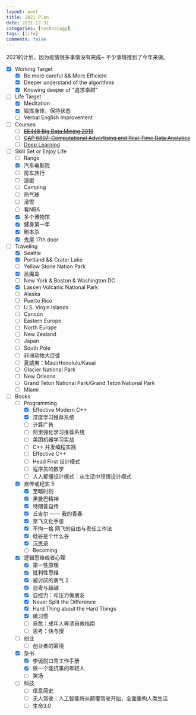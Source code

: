 ```yaml
---
layout: post
title: 2021 Plan
date: 2021-12-31
categories: [technology]
tags: [life]
comments: false
---
```


2021的计划，因为疫情很多事情没有完成~ 不少事情推到了今年来做。

  - [x] Working Target
    - [x] Be more careful && More Efficient
    - [x] Deeper understand of the algorithms
    - [x] Knowing deeper of "追求卓越"
  - [ ] Life Target
    - [x] Meditation
    - [x] 锻炼身体，保持状态  
    - [ ] Verbal English Improvement
  - [ ] Courses
    - [ ] ~~[EE448 Big Data Mining 2019](http://wnzhang.net/teaching/ee448/index.html)~~
    - [ ] ~~[CAP 6807: Computational Advertising and Real-Time Data Analytics](https://www.cse.fau.edu/~xqzhu/courses/cap6807.html)~~ 
    - [ ] [Deep Learning](https://github.com/d2l-ai/d2l-zh)
  - [ ] Skill Set or Enjoy Life
    - [ ] Range
    - [x] 汽车电影院
    - [ ] 房车旅行
    - [ ] 游艇
    - [ ] Camping
    - [ ] 热气球
    - [ ] 滑雪
    - [ ] 看NBA
    - [x] 多个博物馆
    - [x] 健身第一年
    - [x] 剧本杀
    - [x] 鬼屋 17th door
  - [ ] Traveling 
    - [x] Seattle 
    - [x] Portland && Crater Lake
    - [ ] Yellow Stone Nation Park 
    - [x] 恶魔岛
    - [ ] New York & Boston & Washington DC
    - [x] Lassen Volcanic National Park
    - [ ] Alaska
    - [ ] Puerto Rico
    - [ ] U.S. Virgin Islands
    - [ ] Cancún
    - [ ] Eastern Europe
    - [ ] North Europe
    - [ ] New Zealand
    - [ ] Japan
    - [ ] South Pole
    - [ ] 非洲动物大迁徙
    - [ ] 夏威夷：Maui/Honolulu/Kauai
    - [ ] Glacier National Park
    - [ ] New Orleans
    - [ ] Grand Teton National Park/Grand Teton National Park
    - [ ] Miami
  - [ ] Books
    - [ ] Programming
      - [x] Effective Modern C++
      - [x] 深度学习推荐系统
      - [ ] 计算广告
      - [ ] 阿里强化学习推荐系统
      - [ ] 美团机器学习实战
      - [ ] C++ 并发编程实践
      - [ ] Effective C++
      - [ ] Head First 设计模式
      - [ ] 程序员的数学
      - [ ] 人人都懂设计模式：从生活中领悟设计模式
    - [x] 自传或纪实 5
      - [x] 至暗时刻
      - [x] 黑曼巴精神
      - [x] 特朗普自传
      - [x] 丘吉尔 —— 我的青春
      - [x] 奈飞文化手册
      - [x] 不拘一格 网飞的自由与责任工作法 
      - [x] 硅谷是个什么谷
      - [x] 沉思录
      - [ ] Becoming
    - [x] 逻辑思维或者心理
      - [x] 第一性原理
      - [x] 批判性思维
      - [x] 被讨厌的勇气 2
      - [x] 自卑与超越
      - [x] 自控力：和压力做朋友
      - [x] Never Split the Difference
      - [x] Hard Thing about the Hard Things 
      - [x] 微习惯
      - [ ] 自愈：成年人奔溃自救指南
      - [ ] 思考：快与慢
    - [ ] 创业
      - [ ] 创业者的窘境  
    - [x] 杂书
      - [x] 李诞脱口秀工作手册
      - [x] 做一个能抗事的年轻人
      - [ ] 笑场
    - [ ] 科技
      - [ ] 信息简史
      - [ ] 无人驾驶：人工智能将从颠覆驾驶开始，全面重构人类生活
      - [ ] 生命3.0
